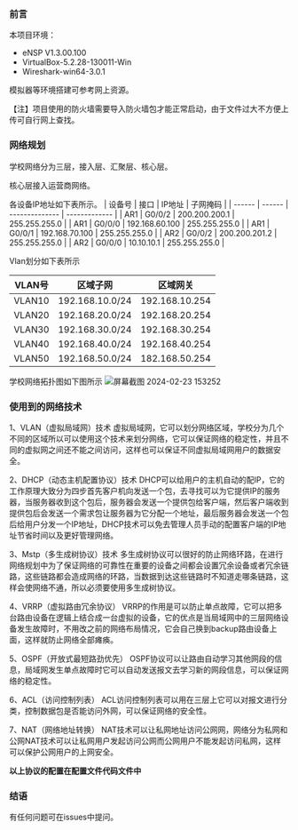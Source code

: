 ### 前言
本项目环境：
- eNSP V1.3.00.100
- VirtualBox-5.2.28-130011-Win
- Wireshark-win64-3.0.1

模拟器等环境搭建可参考网上资源。

【注】项目使用的防火墙需要导入防火墙包才能正常启动，由于文件过大不方便上传可自行网上查找。

### 网络规划
学校网络分为三层，接入层、汇聚层、核心层。

核心层接入运营商网络。

各设备IP地址如下表所示。
| 设备号 | 接口   | IP地址         | 子网掩码      |
| ------ | ------ | -------------- | ------------- |
| AR1    | G0/0/2 | 200.200.200.1  | 255.255.255.0 |
| AR1    | G0/0/0 | 192.168.60.100 | 255.255.255.0 |
| AR1    | G0/0/1 | 192.168.70.100 | 255.255.255.0 |
| AR2    | G0/0/2 | 200.200.201.2  | 255.255.255.0 |
| AR2    | G0/0/0 | 10.10.10.1     | 255.255.255.0 |

Vlan划分如下表所示

| VLAN号 | 区域子网        | 区域网关       |
| ------ | --------------- | -------------- |
| VLAN10 | 192.168.10.0/24 | 192.168.10.254 |
| VLAN20 | 192.168.20.0/24 | 192.168.20.254 |
| VLAN30 | 192.168.30.0/24 | 192.168.30.254 |
| VLAN40 | 192.168.40.0/24 | 192.168.40.254 |
| VLAN50 | 192.168.50.0/24 | 182.168.50.254 |

学校网络拓扑图如下图所示
![屏幕截图 2024-02-23 153252](https://github.com/IsNoooo/Network/assets/88282069/3e24b2d2-30a5-4f6d-a81b-82d8898f87aa)


### 使用到的网络技术
1、VLAN（虚拟局域网）技术
虚拟局域网，它可以划分网络区域，学校分为几个不同的区域所以可以使用这个技术来划分网络，它可以保证网络的稳定性，并且不同的虚拟网之间还不能之间访问，这样也可以保证不同虚拟局域网用户的数据安全。

2、DHCP（动态主机配置协议）技术
DHCP可以给用户的主机自动的配IP，它的工作原理大致分为四步首先客户机向发送一个包，去寻找可以为它提供IP的服务器，当服务器收到这个包后，服务器会发送一个提供包给客户端，然后客户端收到提供包后会发送一个需求包让服务器为它分配一个地址，最后服务器会发送一个包后给用户分发一个IP地址，DHCP技术可以免去管理人员手动的配置客户端的IP地址节省时间以及更好管理网络。

3、Mstp（多生成树协议）技术
多生成树协议可以很好的防止网络环路，在进行网络规划中为了保证网络的可靠性在重要的设备之间都会设置冗余设备或者冗余链路，这些链路都会造成网络的环路，当数据到达这些链路时不知道走哪条链路，这样会使网络不通，所以必须要使用多生成树协议。

4、VRRP（虚拟路由冗余协议）
VRRP的作用是可以防止单点故障，它可以把多台路由设备在逻辑上结合成一台虚拟的设备，它的优点是当局域网中的三层网络设备发生故障时，不用改之前的网络布局情况，它会自己换到backup路由设备上面，这样就防止网络全部瘫痪。

5、OSPF（开放式最短路劲优先）
OSPF协议可以让路由自动学习其他网段的信息，局域网发生单点故障时它可以自动发送报文去学习新的网段信息，可以保证网络的稳定性。

6、ACL（访问控制列表）
ACL访问控制列表可以用在三层上它可以对报文进行分类，控制数据包是否能访问外网，可以保证网络的安全性。

7、NAT（网络地址转换）
NAT技术可以让私网地址访问公网网，网络分为私网和公网NAT技术可以让私网用户发起访问公网而公网用户不能发起访问私网，这样可以保护公网用户的上网安全。

**以上协议的配置在配置文件代码文件中**
### 结语
有任何问题可在issues中提问。
